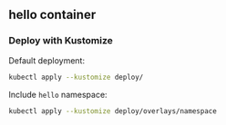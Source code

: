 ## hello container

### Deploy with Kustomize

Default deployment:

```sh
kubectl apply --kustomize deploy/
```

Include `hello` namespace:

```sh
kubectl apply --kustomize deploy/overlays/namespace
```
